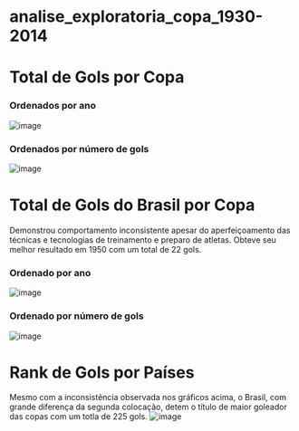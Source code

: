 # analise_exploratoria_copa_1930-2014
# Total de Gols por Copa
### Ordenados por ano
![image](https://user-images.githubusercontent.com/63027164/206913666-1c582a1c-d8f7-4f6a-8380-b125008d13f8.png)
### Ordenados por número de gols
![image](https://user-images.githubusercontent.com/63027164/206913725-59b28d13-1a29-49bb-9bb0-00ebb7886c70.png)
# Total de Gols do Brasil por Copa
Demonstrou comportamento inconsistente apesar do aperfeiçoamento das técnicas e tecnologias de treinamento e preparo de atletas. Obteve seu melhor resultado em 1950 com um total de 22 gols.
### Ordenado por ano
![image](https://user-images.githubusercontent.com/63027164/206913807-302876ac-043d-439a-a89a-b1c353d0cb48.png)
### Ordenado por número de gols
![image](https://user-images.githubusercontent.com/63027164/206913817-dfa3ca4e-b321-4813-80c3-7c17e163fe7e.png)
# Rank de Gols por Países
Mesmo com a inconsistência observada nos gráficos acima, o Brasil, com grande diferença da segunda colocação, detem o título de maior goleador das copas com um totla de 225 gols.
![image](https://user-images.githubusercontent.com/63027164/206914713-2d5b02d7-150b-4afc-a7a0-9591facb6fed.png)
